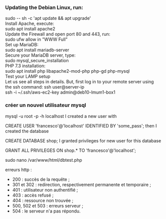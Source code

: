 ### Updating the Debian Linux, run:    

sudo -- sh -c 'apt update && apt upgrade'   
Install Apache, execute:   
sudo apt install apache2   
Update the Firewall and open port 80 and 443, run:   
sudo ufw allow in "WWW Full"  
Set up MariaDB:   
sudo apt install mariadb-server   
Secure your MariaDB server, type:   
sudo mysql_secure_installation    
PHP 7.3 installation:   
sudo apt install php libapache2-mod-php php-gd php-mysql    
Test your LAMP setup  
Let us see all steps in details. But, first log in to your remote server using the ssh command:
ssh user@server-ip  
ssh -i ~/.ssh/aws-ec2-key admin@deb10-lmum1-box1   

### créer un nouvel utilisateur mysql   

mysql -u root -p -h localhost
I created a new user with

CREATE USER 'francesco'@'localhost' IDENTIFIED BY 'some_pass';
then I created the database

CREATE DATABASE shop;
I granted privileges for new user for this database

GRANT ALL PRIVILEGES ON shop.* TO 'francesco'@'localhost';


sudo nano /var/www/html/dbtest.php

erreurs http :  
- 200 : succès de la requête ;  
- 301 et 302 : redirection, respectivement permanente et temporaire ;  
- 401 : utilisateur non authentifié ;
- 403 : accès refusé ;
- 404 : ressource non trouvée ;
- 500, 502 et 503 : erreurs serveur ;
- 504 : le serveur n'a pas répondu.